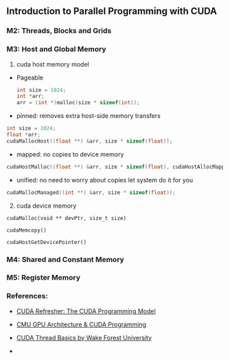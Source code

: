 ## Introduction to Parallel Programming with CUDA

### M2: Threads, Blocks and Grids

### M3: Host and Global Memory

1. cuda host memory model
- Pageable
    ```cpp
    int size = 1024;
    int *arr;
    arr = (int *)malloc(size * sizeof(int));
    ```

- pinned: removes extra host-side memory transfers
```cpp
int size = 1024;
float *arr;
cudaMallocHost((float **) &arr, size * sizeof(float));
```


- mapped: no copies to device memory
```cpp
cudaHostMalloc((float **) &arr, size * sizeof(float), cudaHostAllocMapped);
```

- unified: no need to worry about copies let system do it for you
```cpp
cudaMallocManaged((int **) &arr, size * sizeof(float));
```

2. cuda device memory
```
cudaMalloc(void ** devPtr, size_t size)
```

```
cudaMemcopy()

cudaHostGetDevicePointer()
```

### M4: Shared and Constant Memory

### M5: Register Memory


### References:

- [CUDA Refresher: The CUDA Programming Model](https://developer.nvidia.com/blog/cuda-refresher-cuda-programming-model/)

- [CMU GPU Architecture & CUDA Programming](https://www.cs.cmu.edu/afs/cs/academic/class/15418-s18/www/lectures/06_gpuarch.pdf)

- [CUDA Thread Basics by Wake Forest University](https://users.wfu.edu/choss/CUDA/docs/Lecture%205.pdf)

- []()